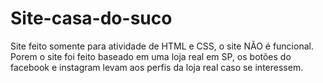 # Site-casa-do-suco
Site feito somente para atividade de HTML e CSS, o site NÃO é funcional.
Porem o site foi feito baseado em uma loja real em SP, os botões do facebook e instagram levam aos perfis da loja real caso se interessem.
